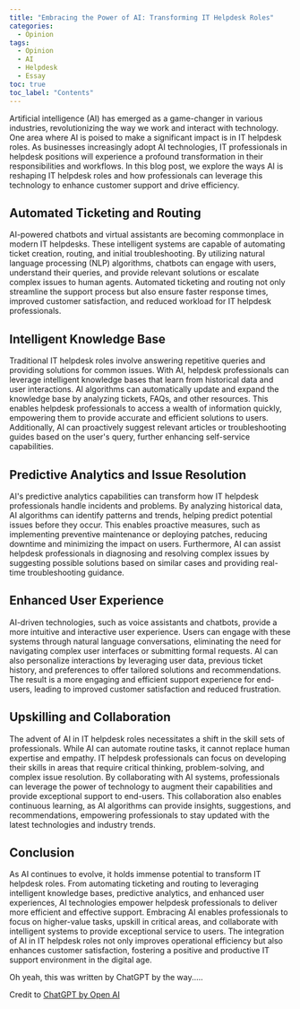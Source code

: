 ```yaml
---
title: "Embracing the Power of AI: Transforming IT Helpdesk Roles"
categories: 
  - Opinion
tags:
  - Opinion
  - AI
  - Helpdesk
  - Essay
toc: true
toc_label: "Contents"
---
```


Artificial intelligence (AI) has emerged as a game-changer in various industries, revolutionizing the way we work and interact with technology. One area where AI is poised to make a significant impact is in IT helpdesk roles. As businesses increasingly adopt AI technologies, IT professionals in helpdesk positions will experience a profound transformation in their responsibilities and workflows. In this blog post, we explore the ways AI is reshaping IT helpdesk roles and how professionals can leverage this technology to enhance customer support and drive efficiency.

## Automated Ticketing and Routing

AI-powered chatbots and virtual assistants are becoming commonplace in modern IT helpdesks. These intelligent systems are capable of automating ticket creation, routing, and initial troubleshooting. By utilizing natural language processing (NLP) algorithms, chatbots can engage with users, understand their queries, and provide relevant solutions or escalate complex issues to human agents. Automated ticketing and routing not only streamline the support process but also ensure faster response times, improved customer satisfaction, and reduced workload for IT helpdesk professionals.

## Intelligent Knowledge Base

Traditional IT helpdesk roles involve answering repetitive queries and providing solutions for common issues. With AI, helpdesk professionals can leverage intelligent knowledge bases that learn from historical data and user interactions. AI algorithms can automatically update and expand the knowledge base by analyzing tickets, FAQs, and other resources. This enables helpdesk professionals to access a wealth of information quickly, empowering them to provide accurate and efficient solutions to users. Additionally, AI can proactively suggest relevant articles or troubleshooting guides based on the user's query, further enhancing self-service capabilities.

## Predictive Analytics and Issue Resolution

AI's predictive analytics capabilities can transform how IT helpdesk professionals handle incidents and problems. By analyzing historical data, AI algorithms can identify patterns and trends, helping predict potential issues before they occur. This enables proactive measures, such as implementing preventive maintenance or deploying patches, reducing downtime and minimizing the impact on users. Furthermore, AI can assist helpdesk professionals in diagnosing and resolving complex issues by suggesting possible solutions based on similar cases and providing real-time troubleshooting guidance.

## Enhanced User Experience

AI-driven technologies, such as voice assistants and chatbots, provide a more intuitive and interactive user experience. Users can engage with these systems through natural language conversations, eliminating the need for navigating complex user interfaces or submitting formal requests. AI can also personalize interactions by leveraging user data, previous ticket history, and preferences to offer tailored solutions and recommendations. The result is a more engaging and efficient support experience for end-users, leading to improved customer satisfaction and reduced frustration.

## Upskilling and Collaboration

The advent of AI in IT helpdesk roles necessitates a shift in the skill sets of professionals. While AI can automate routine tasks, it cannot replace human expertise and empathy. IT helpdesk professionals can focus on developing their skills in areas that require critical thinking, problem-solving, and complex issue resolution. By collaborating with AI systems, professionals can leverage the power of technology to augment their capabilities and provide exceptional support to end-users. This collaboration also enables continuous learning, as AI algorithms can provide insights, suggestions, and recommendations, empowering professionals to stay updated with the latest technologies and industry trends.

## Conclusion

As AI continues to evolve, it holds immense potential to transform IT helpdesk roles. From automating ticketing and routing to leveraging intelligent knowledge bases, predictive analytics, and enhanced user experiences, AI technologies empower helpdesk professionals to deliver more efficient and effective support. Embracing AI enables professionals to focus on higher-value tasks, upskill in critical areas, and collaborate with intelligent systems to provide exceptional service to users. The integration of AI in IT helpdesk roles not only improves operational efficiency but also enhances customer satisfaction, fostering a positive and productive IT support environment in the digital age.

Oh yeah, this was written by ChatGPT by the way.....

Credit to [ChatGPT by Open AI](https://openai.com/chatgpt)

